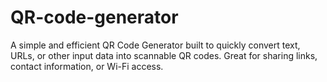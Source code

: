# QR-code-generator

A simple and efficient QR Code Generator built to quickly convert text, URLs, or other input data into scannable QR codes. Great for sharing links, contact information, or Wi-Fi access.
